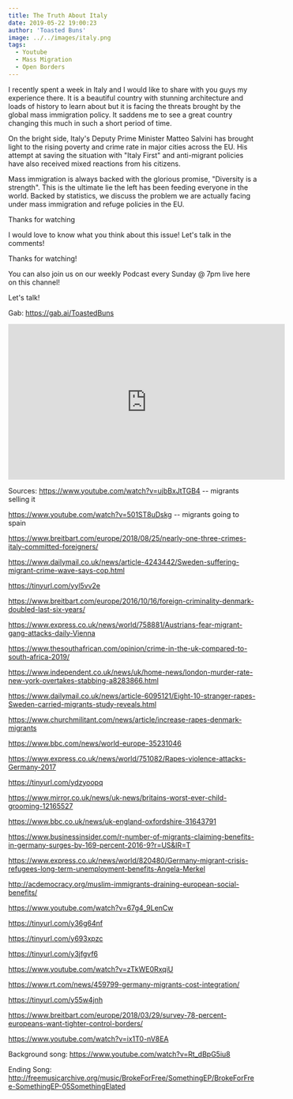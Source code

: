 ```yaml
---
title: The Truth About Italy
date: 2019-05-22 19:00:23
author: 'Toasted Buns'
image: ../../images/italy.png
tags:
  - Youtube
  - Mass Migration
  - Open Borders
---
```


I recently spent a week in Italy and I would like to share with you guys my experience there. It is a beautiful country with stunning architecture and loads of history to learn about but it is facing the threats brought by the global mass immigration policy. It saddens me to see a great country changing this much in such a short period of time.

On the bright side, Italy's Deputy Prime Minister Matteo Salvini has brought light to the rising poverty and crime rate in major cities across the EU. His attempt at saving the situation with "Italy First" and anti-migrant policies have also received mixed reactions from his citizens.

Mass immigration is always backed with the glorious promise, "Diversity is a strength". This is the ultimate lie the left has been feeding everyone in the world. Backed by statistics, we discuss the problem we are actually facing under mass immigration and refuge policies in the EU.

Thanks for watching

I would love to know what you think about this issue! Let's talk in the comments!

Thanks for watching!
<script async src="//pagead2.googlesyndication.com/pagead/js/adsbygoogle.js"></script><ins class="adsbygoogle" style="display:block; text-align:center;"  data-ad-layout="in-article"  data-ad-format="fluid"  data-ad-client="ca-pub-2164900147810573"  data-ad-slot="8817307412"></ins><script>(adsbygoogle = window.adsbygoogle || []).push({});</script>
You can also join us on our weekly Podcast every Sunday @ 7pm live here on this channel!

Let's talk!

Gab: https://gab.ai/ToastedBuns

 

<iframe width="560" height="315" src="https://www.youtube.com/embed/MDLy0FaL0i8" frameborder="0" allow="accelerometer; autoplay; encrypted-media; gyroscope; picture-in-picture" allowfullscreen></iframe>

Sources:
https://www.youtube.com/watch?v=ujbBxJtTGB4 -- migrants selling it

https://www.youtube.com/watch?v=501ST8uDskg -- migrants going to spain

https://www.breitbart.com/europe/2018/08/25/nearly-one-three-crimes-italy-committed-foreigners/

https://www.dailymail.co.uk/news/article-4243442/Sweden-suffering-migrant-crime-wave-says-cop.html

https://tinyurl.com/yyl5vv2e

https://www.breitbart.com/europe/2016/10/16/foreign-criminality-denmark-doubled-last-six-years/

https://www.express.co.uk/news/world/758881/Austrians-fear-migrant-gang-attacks-daily-Vienna

https://www.thesouthafrican.com/opinion/crime-in-the-uk-compared-to-south-africa-2019/

https://www.independent.co.uk/news/uk/home-news/london-murder-rate-new-york-overtakes-stabbing-a8283866.html

https://www.dailymail.co.uk/news/article-6095121/Eight-10-stranger-rapes-Sweden-carried-migrants-study-reveals.html

https://www.churchmilitant.com/news/article/increase-rapes-denmark-migrants

https://www.bbc.com/news/world-europe-35231046

https://www.express.co.uk/news/world/751082/Rapes-violence-attacks-Germany-2017

https://tinyurl.com/ydzyoopq

https://www.mirror.co.uk/news/uk-news/britains-worst-ever-child-grooming-12165527

https://www.bbc.co.uk/news/uk-england-oxfordshire-31643791

https://www.businessinsider.com/r-number-of-migrants-claiming-benefits-in-germany-surges-by-169-percent-2016-9?r=US&IR=T

https://www.express.co.uk/news/world/820480/Germany-migrant-crisis-refugees-long-term-unemployment-benefits-Angela-Merkel

http://acdemocracy.org/muslim-immigrants-draining-european-social-benefits/

https://www.youtube.com/watch?v=67g4_9LenCw

https://tinyurl.com/y36g64nf

https://tinyurl.com/y693xpzc

https://tinyurl.com/y3jfgvf6

https://www.youtube.com/watch?v=zTkWE0RxqiU

https://www.rt.com/news/459799-germany-migrants-cost-integration/

https://tinyurl.com/y55w4jnh

https://www.breitbart.com/europe/2018/03/29/survey-78-percent-europeans-want-tighter-control-borders/

https://www.youtube.com/watch?v=ix1T0-nV8EA

Background song: https://www.youtube.com/watch?v=Rt_dBpG5iu8

Ending Song: http://freemusicarchive.org/music/BrokeForFree/SomethingEP/BrokeForFree-SomethingEP-05SomethingElated
